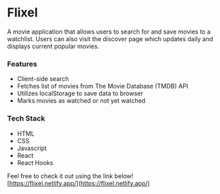 # Flixel

A movie application that allows users to search for and save movies to a watchlist. Users can also visit the discover page which updates daily and displays current popular movies.

### Features

- Client-side search   
- Fetches list of movies from The Movie Database (TMDB) API   
- Utilizes localStorage to save data to browser   
- Marks movies as watched or not yet watched    

### Tech Stack

- HTML   
- CSS  
- Javascript  
- React  
- React Hooks  

Feel free to check it out using the link below!  
[https://flixel.netlify.app/](https://flixel.netlify.app/)
